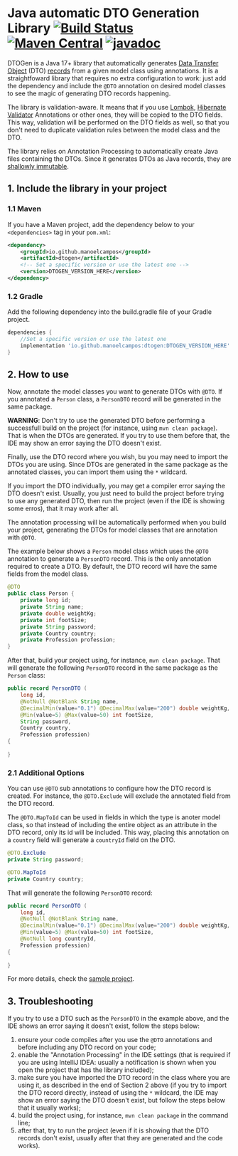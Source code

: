 # Java automatic DTO Generation Library [![Build Status](https://github.com/manoelcampos/dtogen/actions/workflows/build.yml/badge.svg)](https://github.com/manoelcampos/dtogen/actions/workflows/build.yml) [![Maven Central](https://img.shields.io/maven-central/v/io.github.manoelcampos/dtogen.svg?label=Maven%20Central)](https://central.sonatype.com/search?q=dtogen&namespace=io.github.manoelcampos) [![javadoc](https://javadoc.io/badge2/io.github.manoelcampos/dtogen/javadoc.svg)](https://javadoc.io/doc/io.github.manoelcampos/dtogen)

DTOGen is a Java 17+ library that automatically generates [Data Transfer Object](https://en.wikipedia.org/wiki/Data_transfer_object) (DTO) [records](https://openjdk.org/jeps/395) from a given model class using annotations. 
It is a straightfoward library that requires no extra configuration to work: just add the dependency and include the `@DTO` annotation on desired model classes to see the magic of generating DTO records happening. 

The library is validation-aware. It means that if you use [Lombok](http://projectlombok.org), [Hibernate Validator](https://hibernate.org/validator/) Annotations or other ones, they will be copied to the DTO fields. This way, validation will be performed on the DTO fields as well, so that you don't need to duplicate validation rules between the model class and the DTO.

The library relies on Annotation Processing to automatically create Java files containing the DTOs.
Since it generates DTOs as Java records, they are [shallowly immutable](https://docs.oracle.com/en/java/javase/17/docs/api/java.base/java/lang/Record.html).

## 1. Include the library in your project

### 1.1 Maven

If you have a Maven project, add the dependency below to your `<dependencies>` tag in your `pom.xml`:

```xml
<dependency>
    <groupId>io.github.manoelcampos</groupId>
    <artifactId>dtogen</artifactId>
    <!-- Set a specific version or use the latest one -->
    <version>DTOGEN_VERSION_HERE</version>
</dependency>
```

### 1.2 Gradle

Add the following dependency into the build.gradle file of your Gradle project.

```groovy
dependencies {
    //Set a specific version or use the latest one
    implementation 'io.github.manoelcampos:dtogen:DTOGEN_VERSION_HERE'
}
```

## 2. How to use

Now, annotate the model classes you want to generate DTOs with `@DTO`.
If you annotated a `Person` class, a `PersonDTO` record will be generated in the same package.

**WARNING**: Don't try to use the generated DTO before performing a successfull build on the project (for instance, using `mvn clean package`). That is when the DTOs are generated. If you try to use them before that, the IDE may show an error saying the DTO doesn't exist.

Finally, use the DTO record where you wish, bu you may need to import the DTOs you are using. Since DTOs are generated in the same package as the annotated classes, you can import them using the `*` wildcard.

If you import the DTO individually, you may get a compiler error saying the DTO doesn't exist.
Usually, you just need to build the project before trying to use any generated DTO,
then run the project (even if the IDE is showing some erros), that it may work after all.

The annotation processing will be automatically performed when you build your project, generating the DTOs for model classes that are annotation with `@DTO`.

The example below shows a `Person` model class which uses the `@DTO` annotation to generate a `PersonDTO` record. This is the only annotation required to create a DTO. By default, the DTO record will have the same fields from the model class.

```java
@DTO 
public class Person {
    private long id;
    private String name;
    private double weightKg;
    private int footSize;
    private String password;
    private Country country;
    private Profession profession;
}
```

After that, build your project using, for instance, `mvn clean package`.
That will generate the following `PersonDTO` record in the same package as the `Person` class:

```java
public record PersonDTO ( 
    long id, 
    @NotNull @NotBlank String name, 
    @DecimalMin(value="0.1") @DecimalMax(value="200") double weightKg, 
    @Min(value=5) @Max(value=50) int footSize,
    String password,
    Country country,  
    Profession profession) 
{
    
}
```

### 2.1 Additional Options

You can use `@DTO` sub annotations to configure how the DTO record is created. For instance, the `@DTO.Exclude` will exclude the annotated field from the DTO record.

The `@DTO.MapToId` can be used in fields in which the type is anoter model class,
so that instead of including the entire object as an attribute in the DTO record,
only its id will be included. This way, placing this annotation on a `country` field will generate a `countryId` field on the DTO.

```java
@DTO.Exclude
private String password;

@DTO.MapToId
private Country country;
```

That will generate the following `PersonDTO` record:

```java
public record PersonDTO ( 
    long id, 
    @NotNull @NotBlank String name, 
    @DecimalMin(value="0.1") @DecimalMax(value="200") double weightKg, 
    @Min(value=5) @Max(value=50) int footSize,
    @NotNull long countryId,  
    Profession profession) 
{
    
}
```

For more details, check the [sample project](sample).

## 3. Troubleshooting

If you try to use a DTO such as the `PersonDTO` in the example above, and the IDE shows an error saying it doesn't exist, follow the steps below:

1. ensure your code compiles after you use the `@DTO` annotations and before including any DTO record on your code;
1. enable the "Annotation Processing" in the IDE settings (that is required if you are using IntelliJ IDEA: usually a notification is shown when you open the project that has the library included);
2. make sure you have imported the DTO record in the class where you are using it, as described in the end of Section 2 above (if you try to import the DTO record directly, instead of using the `*` wildcard, the IDE may show an error saying the DTO doesn't exist, but follow the steps below that it usually works);
3. build the project using, for instance, `mvn clean package` in the command line;
4. after that, try to run the project (even if it is showing that the DTO records don't exist, usually after that they are generated and the code works).
